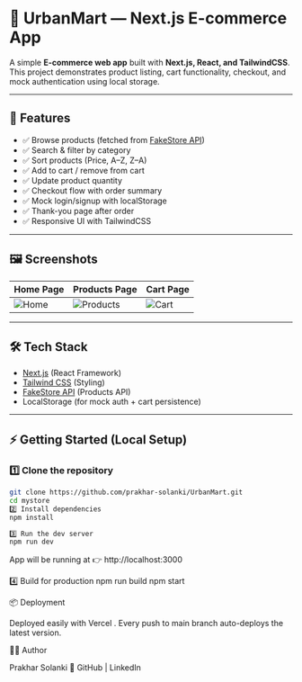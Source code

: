 # 🛒 UrbanMart — Next.js E-commerce App

A simple **E-commerce web app** built with **Next.js, React, and TailwindCSS**.  
This project demonstrates product listing, cart functionality, checkout, and mock authentication using local storage.

---

## 🚀 Features
- ✅ Browse products (fetched from [FakeStore API](https://fakestoreapi.com/))  
- ✅ Search & filter by category  
- ✅ Sort products (Price, A–Z, Z–A)  
- ✅ Add to cart / remove from cart  
- ✅ Update product quantity  
- ✅ Checkout flow with order summary  
- ✅ Mock login/signup with localStorage  
- ✅ Thank-you page after order  
- ✅ Responsive UI with TailwindCSS  

---

## 🖼️ Screenshots
| Home Page | Products Page | Cart Page |
|-----------|---------------|-----------|
| ![Home](https://via.placeholder.com/400x200) | ![Products](https://via.placeholder.com/400x200) | ![Cart](https://via.placeholder.com/400x200) |

---

## 🛠️ Tech Stack
- [Next.js](https://nextjs.org/) (React Framework)
- [Tailwind CSS](https://tailwindcss.com/) (Styling)
- [FakeStore API](https://fakestoreapi.com/) (Products API)
- LocalStorage (for mock auth + cart persistence)

---

## ⚡ Getting Started (Local Setup)

### 1️⃣ Clone the repository
```bash
git clone https://github.com/prakhar-solanki/UrbanMart.git
cd mystore
2️⃣ Install dependencies
npm install

3️⃣ Run the dev server
npm run dev

```
App will be running at 👉 http://localhost:3000

4️⃣ Build for production
npm run build
npm start

📦 Deployment

Deployed easily with Vercel
.
Every push to main branch auto-deploys the latest version.

👨‍💻 Author

Prakhar Solanki
🔗 GitHub
 | LinkedIn
